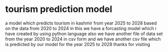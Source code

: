 # tourism prediction model 
a model which predicts tourism in kashmir from year 2025 to 2028 based on the data from 2020 to 2024
in this we have a forcasting model which i have created by using python language 
also we have another file of data set from the year 2020 to 2024 in csv form
and we have another csv file which is predicted by our model for the year 2025 to 2028
thanks for visiting
